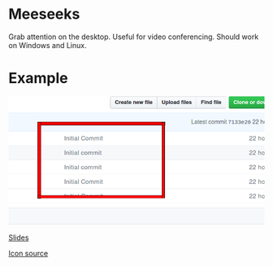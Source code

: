 # Meeseeks

Grab attention on the desktop. Useful for video conferencing. Should work on Windows and Linux.

# Example

![screenshot](https://raw.githubusercontent.com/stevarino/meeseeks/master/screenshot.png)

[Slides](https://docs.google.com/presentation/d/1KltjKdeh3bbd8GFR62A-GQD8Vj3DMEbKnEm2p95FczU/edit?usp=sharing)

[Icon source](https://romannurik.github.io/AndroidAssetStudio/icons-launcher.html#foreground.type=clipart&foreground.clipart=search&foreground.space.trim=1&foreground.space.pad=0.25&foreColor=rgba(96%2C%20125%2C%20139%2C%200)&backColor=rgb(139%2C%20195%2C%2074)&crop=0&backgroundShape=square&effects=none&name=meeseeks)

